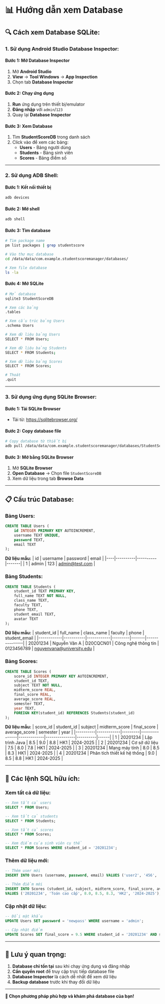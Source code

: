 # 📊 Hướng dẫn xem Database

## 🔍 **Cách xem Database SQLite:**

### **1. Sử dụng Android Studio Database Inspector:**

#### **Bước 1: Mở Database Inspector**
1. Mở **Android Studio**
2. **View** → **Tool Windows** → **App Inspection**
3. Chọn tab **Database Inspector**

#### **Bước 2: Chạy ứng dụng**
1. **Run** ứng dụng trên thiết bị/emulator
2. **Đăng nhập** với `admin`/`123`
3. Quay lại **Database Inspector**

#### **Bước 3: Xem Database**
1. Tìm **StudentScoreDB** trong danh sách
2. Click vào để xem các bảng:
   - **Users** - Bảng người dùng
   - **Students** - Bảng sinh viên  
   - **Scores** - Bảng điểm số

---

### **2. Sử dụng ADB Shell:**

#### **Bước 1: Kết nối thiết bị**
```bash
adb devices
```

#### **Bước 2: Mở shell**
```bash
adb shell
```

#### **Bước 3: Tìm database**
```bash
# Tìm package name
pm list packages | grep studentscore

# Vào thư mục database
cd /data/data/com.example.studentscoremanager/databases/

# Xem file database
ls -la
```

#### **Bước 4: Mở SQLite**
```bash
# Mở database
sqlite3 StudentScoreDB

# Xem các bảng
.tables

# Xem cấu trúc bảng Users
.schema Users

# Xem dữ liệu bảng Users
SELECT * FROM Users;

# Xem dữ liệu bảng Students
SELECT * FROM Students;

# Xem dữ liệu bảng Scores
SELECT * FROM Scores;

# Thoát
.quit
```

---

### **3. Sử dụng ứng dụng SQLite Browser:**

#### **Bước 1: Tải SQLite Browser**
- Tải từ: https://sqlitebrowser.org/

#### **Bước 2: Copy database file**
```bash
# Copy database từ thiết bị
adb pull /data/data/com.example.studentscoremanager/databases/StudentScoreDB ./StudentScoreDB
```

#### **Bước 3: Mở bằng SQLite Browser**
1. Mở **SQLite Browser**
2. **Open Database** → Chọn file `StudentScoreDB`
3. Xem dữ liệu trong tab **Browse Data**

---

## 📋 **Cấu trúc Database:**

### **Bảng Users:**
```sql
CREATE TABLE Users (
    id INTEGER PRIMARY KEY AUTOINCREMENT,
    username TEXT UNIQUE,
    password TEXT,
    email TEXT
);
```

**Dữ liệu mẫu:**
| id | username | password | email |
|----|----------|----------|-------|
| 1  | admin    | 123      | admin@test.com |

### **Bảng Students:**
```sql
CREATE TABLE Students (
    student_id TEXT PRIMARY KEY,
    full_name TEXT NOT NULL,
    class_name TEXT,
    faculty TEXT,
    phone TEXT,
    student_email TEXT,
    avatar TEXT
);
```

**Dữ liệu mẫu:**
| student_id | full_name | class_name | faculty | phone | student_email |
|------------|-----------|------------|---------|-------|---------------|
| 20201234   | Nguyễn Văn A | D20CQCN01 | Công nghệ thông tin | 0123456789 | nguyenvana@university.edu |

### **Bảng Scores:**
```sql
CREATE TABLE Scores (
    score_id INTEGER PRIMARY KEY AUTOINCREMENT,
    student_id TEXT,
    subject TEXT NOT NULL,
    midterm_score REAL,
    final_score REAL,
    average_score REAL,
    semester TEXT,
    year TEXT,
    FOREIGN KEY(student_id) REFERENCES Students(student_id)
);
```

**Dữ liệu mẫu:**
| score_id | student_id | subject | midterm_score | final_score | average_score | semester | year |
|----------|------------|---------|---------------|-------------|---------------|----------|------|
| 1 | 20201234 | Lập trình Java | 8.5 | 9.0 | 8.8 | HK1 | 2024-2025 |
| 2 | 20201234 | Cơ sở dữ liệu | 7.5 | 8.0 | 7.8 | HK1 | 2024-2025 |
| 3 | 20201234 | Mạng máy tính | 8.0 | 8.5 | 8.3 | HK1 | 2024-2025 |
| 4 | 20201234 | Phân tích thiết kế hệ thống | 9.0 | 8.5 | 8.8 | HK1 | 2024-2025 |

---

## 🔧 **Các lệnh SQL hữu ích:**

### **Xem tất cả dữ liệu:**
```sql
-- Xem tất cả users
SELECT * FROM Users;

-- Xem tất cả students
SELECT * FROM Students;

-- Xem tất cả scores
SELECT * FROM Scores;

-- Xem điểm của sinh viên cụ thể
SELECT * FROM Scores WHERE student_id = '20201234';
```

### **Thêm dữ liệu mới:**
```sql
-- Thêm user mới
INSERT INTO Users (username, password, email) VALUES ('user2', '456', 'user2@test.com');

-- Thêm điểm mới
INSERT INTO Scores (student_id, subject, midterm_score, final_score, average_score, semester, year) 
VALUES ('20201234', 'Toán cao cấp', 8.0, 8.5, 8.3, 'HK2', '2024-2025');
```

### **Cập nhật dữ liệu:**
```sql
-- Đổi mật khẩu
UPDATE Users SET password = 'newpass' WHERE username = 'admin';

-- Cập nhật điểm
UPDATE Scores SET final_score = 9.5 WHERE student_id = '20201234' AND subject = 'Lập trình Java';
```

---

## 🚨 **Lưu ý quan trọng:**

1. **Database chỉ tồn tại** sau khi chạy ứng dụng và đăng nhập
2. **Cần quyền root** để truy cập trực tiếp database file
3. **Database Inspector** là cách dễ nhất để xem dữ liệu
4. **Backup database** trước khi thay đổi dữ liệu

---

**🎯 Chọn phương pháp phù hợp và khám phá database của bạn!**
